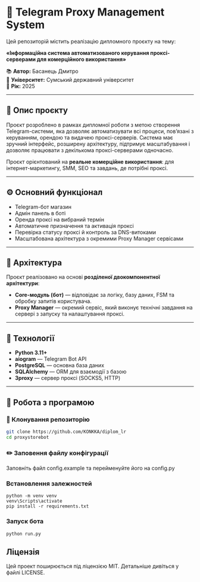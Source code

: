 # 🧠 Telegram Proxy Management System

Цей репозиторій містить реалізацію дипломного проєкту на тему:

**«Інформаційна система автоматизованого керування проксі-серверами для комерційного використання»**

📚 **Автор:** Басанець Дмитро  
🏫 **Університет:** Сумський державний університет  
📆 **Рік:** 2025

---

## 📌 Опис проєкту

Проєкт розроблено в рамках дипломної роботи з метою створення Telegram-системи, яка дозволяє автоматизувати всі процеси, пов’язані з керуванням, орендою та видачею проксі-серверів. Система має зручний інтерфейс, розширену архітектуру, підтримує масштабування і дозволяє працювати з декількома проксі-серверами одночасно.

Проєкт орієнтований на **реальне комерційне використання**: для інтернет-маркетингу, SMM, SEO та завдань, де потрібні  проксі.

---

## ⚙️ Основний функціонал

- Telegram-бот магазин
- Адмін панель в боті
- Оренда проксі на вибраний термін
- Автоматичне призначення та активація проксі
- Перевірка статусу проксі й контроль за DNS-витоками
- Масштабована архітектура з окремими Proxy Manager сервісами

---

## 🧱 Архітектура

Проєкт реалізовано на основі **розділеної двокомпонентної архітектури**:
- **Core-модуль (бот)** — відповідає за логіку, базу даних, FSM та обробку запитів користувача.
- **Proxy Manager** — окремий сервіс, який виконує технічні завдання на сервері з запуску та налаштування проксі.

---

## 🔧 Технології

- **Python 3.11+**
- **aiogram** — Telegram Bot API
- **PostgreSQL** — основна база даних
- **SQLAlchemy** — ORM для взаємодії з базою
- **3proxy** — сервер проксі (SOCKS5, HTTP)

---
## 🚀 Робота з програмою

### 🔁 Клонування репозиторію

```bash
git clone https://github.com/KONKKA/diplom_lr
cd proxystorebot
```

### ✏️ Заповення файлу конфігурації
Заповніть файл config.example та перейменуйте його на config.py

### Встановлення залежностей
```
python -m venv venv
venv\Scripts\activate
pip install -r requirements.txt
```

### Запуск бота
```
python run.py
```

## Ліцензія
Цей проект поширюється під ліцензією MIT. Детальніше дивіться у файлі LICENSE.